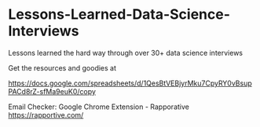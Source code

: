 # Lessons-Learned-Data-Science-Interviews
Lessons learned the hard way through over 30+ data science interviews

Get the resources and goodies at

https://docs.google.com/spreadsheets/d/1QesBtVEBjyrMku7CpyRY0vBsupPACd8rZ-sfMa9euK0/copy

Email Checker: Google Chrome Extension - Rapporative
https://rapportive.com/
